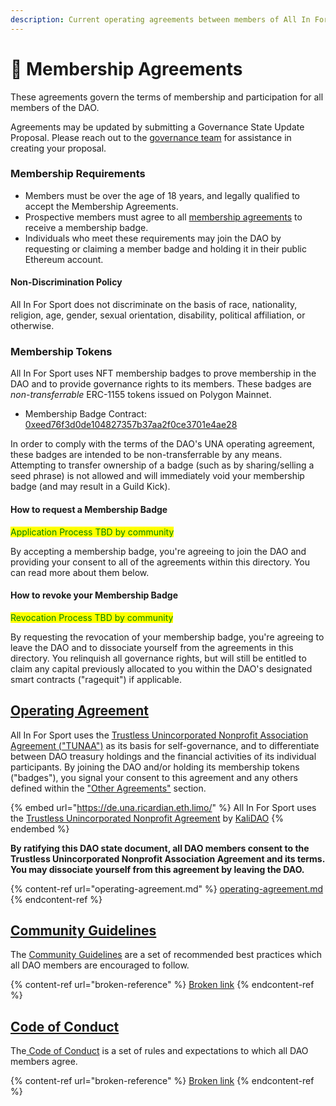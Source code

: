 ```yaml
---
description: Current operating agreements between members of All In For Sport
---
```


# 🤝 Membership Agreements

These agreements govern the terms of membership and participation for all members of the DAO.

Agreements may be updated by submitting a Governance State Update Proposal. Please reach out to the [governance team](broken-reference) for assistance in creating your proposal.

### Membership Requirements

- Members must be over the age of 18 years, and legally qualified to accept the Membership Agreements.
- Prospective members must agree to all [membership agreements](/policies/membership/) to receive a membership badge.
- Individuals who meet these requirements may join the DAO by requesting or claiming a member badge and holding it in their public Ethereum account.

#### Non-Discrimination Policy

All In For Sport does not discriminate on the basis of race, nationality, religion, age, gender, sexual orientation, disability, political affiliation, or otherwise.

### Membership Tokens

All In For Sport uses NFT membership badges to prove membership in the DAO and to provide governance rights to its members. These badges are _non-transferrable_ ERC-1155 tokens issued on Polygon Mainnet.&#x20;

* Membership Badge Contract: [0xeed76f3d0de104827357b37aa2f0ce3701e4ae28](https://polygonscan.com/address/0xeed76f3d0de104827357b37aa2f0ce3701e4ae28)

In order to comply with the terms of the DAO's UNA operating agreement, these badges are intended to be non-transferrable by any means. Attempting to transfer ownership of a badge (such as by sharing/selling a seed phrase) is not allowed and will immediately void your membership badge (and may result in a Guild Kick).

#### How to request a Membership Badge

<mark style="color:green;">Application Process TBD by community</mark>

By accepting a membership badge, you're agreeing to join the DAO and providing your consent to all of the agreements within this directory. You can read more about them below.

#### How to revoke your Membership Badge

<mark style="color:green;">Revocation Process TBD by community</mark>

By requesting the revocation of your membership badge, you're agreeing to leave the DAO and to dissociate yourself from the agreements in this directory. You relinquish all governance rights, but will still be entitled to claim any capital previously allocated to you within the DAO's designated smart contracts ("ragequit") if applicable.

## [Operating Agreement](operating-agreement.md)

All In For Sport uses the [Trustless Unincorporated Nonprofit Association Agreement ("TUNAA")](https://de.una.ricardian.eth.limo/) as its basis for self-governance, and to differentiate between DAO treasury holdings and the financial activities of its individual participants. By joining the DAO and/or holding its membership tokens ("badges"), you signal your consent to this agreement and any others defined within the ["Other Agreements"](./#other-agreements) section.&#x20;

{% embed url="https://de.una.ricardian.eth.limo/" %}
All In For Sport uses the [Trustless Unincorporated Nonprofit Agreement](https://de.una.ricardian.eth.limo/) by [KaliDAO](https://kalidao.xyz/)
{% endembed %}

**By ratifying this DAO state document, all DAO members consent to the Trustless Unincorporated Nonprofit Association Agreement and its terms. You may dissociate yourself from this agreement by leaving the DAO.**

{% content-ref url="operating-agreement.md" %}
[operating-agreement.md](operating-agreement.md)
{% endcontent-ref %}

## [Community Guidelines](broken-reference)

The [Community Guidelines](broken-reference) are a set of recommended best practices which all DAO members are encouraged to follow.&#x20;

{% content-ref url="broken-reference" %}
[Broken link](broken-reference)
{% endcontent-ref %}

## [Code of Conduct](broken-reference)

The[ Code of Conduct](broken-reference) is a set of rules and expectations to which all DAO members agree.

{% content-ref url="broken-reference" %}
[Broken link](broken-reference)
{% endcontent-ref %}
